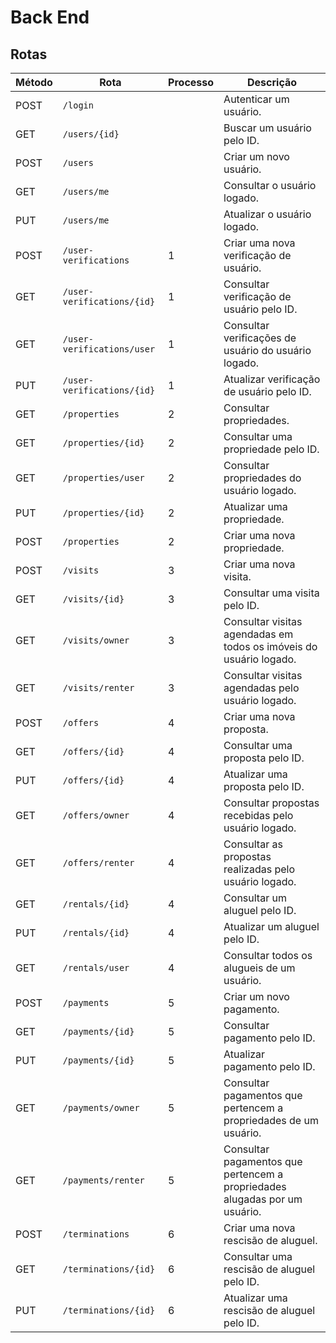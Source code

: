 # Back End

## Rotas

| Método | Rota                       | Processo | Descrição                                                          |
| ------ | -------------------------- | -------- | ------------------------------------------------------------------ |
| POST   | `/login`                   |          | Autenticar um usuário.                                             |
| GET    | `/users/{id}`              |          | Buscar um usuário pelo ID.                                         |
| POST   | `/users`                   |          | Criar um novo usuário.                                             |
| GET    | `/users/me`                |          | Consultar o usuário logado.                                        |
| PUT    | `/users/me`                |          | Atualizar o usuário logado.                                        |
| POST   | `/user-verifications`      | 1        | Criar uma nova verificação de usuário.                             |
| GET    | `/user-verifications/{id}` | 1        | Consultar verificação de usuário pelo ID.                          |
| GET    | `/user-verifications/user` | 1        | Consultar verificações de usuário do usuário logado.               |
| PUT    | `/user-verifications/{id}` | 1        | Atualizar verificação de usuário pelo ID.                          |
| GET    | `/properties`              | 2        | Consultar propriedades.                                            |
| GET    | `/properties/{id}`         | 2        | Consultar uma propriedade pelo ID.                                 |
| GET    | `/properties/user`         | 2        | Consultar propriedades do usuário logado.                          |
| PUT    | `/properties/{id}`         | 2        | Atualizar uma propriedade.                                         |
| POST   | `/properties`              | 2        | Criar uma nova propriedade.                                        |
| POST   | `/visits`                  | 3        | Criar uma nova visita.                                             |
| GET    | `/visits/{id}`             | 3        | Consultar uma visita pelo ID.                                      |
| GET    | `/visits/owner`            | 3        | Consultar visitas agendadas em todos os imóveis do usuário logado. |
| GET    | `/visits/renter`           | 3        | Consultar visitas agendadas pelo usuário logado.                   |
| POST   | `/offers`                  | 4        | Criar uma nova proposta.                                           |
| GET    | `/offers/{id}`             | 4        | Consultar uma proposta pelo ID.                                    |
| PUT    | `/offers/{id}`             | 4        | Atualizar uma proposta pelo ID.                                    |
| GET    | `/offers/owner`            | 4        | Consultar propostas recebidas pelo usuário logado.                 |
| GET    | `/offers/renter`           | 4        | Consultar as propostas realizadas pelo usuário logado.             |
| GET    | `/rentals/{id}`            | 4        | Consultar um aluguel pelo ID.                                      |
| PUT    | `/rentals/{id}`            | 4        | Atualizar um aluguel pelo ID.                                      |
| GET    | `/rentals/user`            | 4        | Consultar todos os alugueis de um usuário.                         |
| POST   | `/payments`                | 5        | Criar um novo pagamento.                                           |
| GET    | `/payments/{id}`           | 5        | Consultar pagamento pelo ID.                                       |
| PUT    | `/payments/{id}`           | 5        | Atualizar pagamento pelo ID.                                       |
| GET    | `/payments/owner`          | 5        | Consultar pagamentos que pertencem a propriedades de um usuário.    |
| GET    | `/payments/renter`         | 5        | Consultar pagamentos que pertencem a propriedades alugadas por um usuário.|
| POST   | `/terminations`            | 6        | Criar uma nova rescisão de aluguel.                                |
| GET    | `/terminations/{id}`       | 6        | Consultar uma rescisão de aluguel pelo ID.                         |
| PUT    | `/terminations/{id}`       | 6        | Atualizar uma rescisão de aluguel pelo ID.                         |

